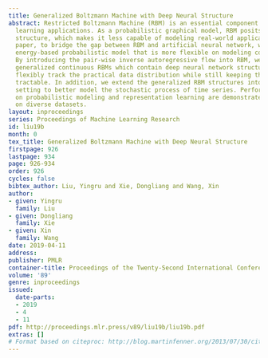 ```yaml
---
title: Generalized Boltzmann Machine with Deep Neural Structure
abstract: Restricted Boltzmann Machine (RBM) is an essential component in many machine
  learning applications. As a probabilistic graphical model, RBM posits a shallow
  structure, which makes it less capable of modeling real-world applications. In this
  paper, to bridge the gap between RBM and artificial neural network, we propose an
  energy-based probabilistic model that is more flexible on modeling continuous data.
  By introducing the pair-wise inverse autoregressive flow into RBM, we propose two
  generalized continuous RBMs which contain deep neural network structure to more
  flexibly track the practical data distribution while still keeping the inference
  tractable. In addition, we extend the generalized RBM structures into sequential
  setting to better model the stochastic process of time series. Performance improvements
  on probabilistic modeling and representation learning are demonstrated by the experiments
  on diverse datasets.
layout: inproceedings
series: Proceedings of Machine Learning Research
id: liu19b
month: 0
tex_title: Generalized Boltzmann Machine with Deep Neural Structure
firstpage: 926
lastpage: 934
page: 926-934
order: 926
cycles: false
bibtex_author: Liu, Yingru and Xie, Dongliang and Wang, Xin
author:
- given: Yingru
  family: Liu
- given: Dongliang
  family: Xie
- given: Xin
  family: Wang
date: 2019-04-11
address: 
publisher: PMLR
container-title: Proceedings of the Twenty-Second International Conference on Artificial Intelligence and Statistics
volume: '89'
genre: inproceedings
issued:
  date-parts:
  - 2019
  - 4
  - 11
pdf: http://proceedings.mlr.press/v89/liu19b/liu19b.pdf
extras: []
# Format based on citeproc: http://blog.martinfenner.org/2013/07/30/citeproc-yaml-for-bibliographies/
---
```

